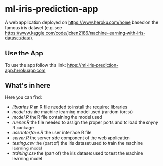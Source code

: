 # ml-iris-prediction-app

A web application deployed on https://www.heroku.com/home based on the famous iris dataset (e.g. see https://www.kaggle.com/code/jchen2186/machine-learning-with-iris-dataset/data). 

## Use the App
To use the app follow this link: https://ml-iris-prediction-app.herokuapp.com

## What's in here
Here you can find:
- *libraries.R* an R file needed to install the required libraries
- *model.rds* the machine learning model used (random forest)
- *model.R* the R file containing the model used 
- *runner.R* the file needed to assign the proper ports and to load the *shyny* R package
- *userInterface.R* the user interface R file
- *server.R* the server side component of the web application
- *testing.csv* the (part of) the iris dataset used to train the machine learning model
- *training.csv* the (part of) the iris dataset used to test the machine learning model


